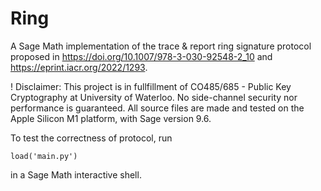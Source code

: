 # Ring

A Sage Math implementation of the trace & report ring signature protocol proposed in https://doi.org/10.1007/978-3-030-92548-2_10 and https://eprint.iacr.org/2022/1293.

! Disclaimer: This project is in fullfillment of CO485/685 - Public Key Cryptography at University of Waterloo. No side-channel security nor performance is guaranteed. All source files are made and tested on the Apple Silicon M1 platform, with Sage version 9.6.

To test the correctness of protocol, run

```
load('main.py')
```

in a Sage Math interactive shell.

